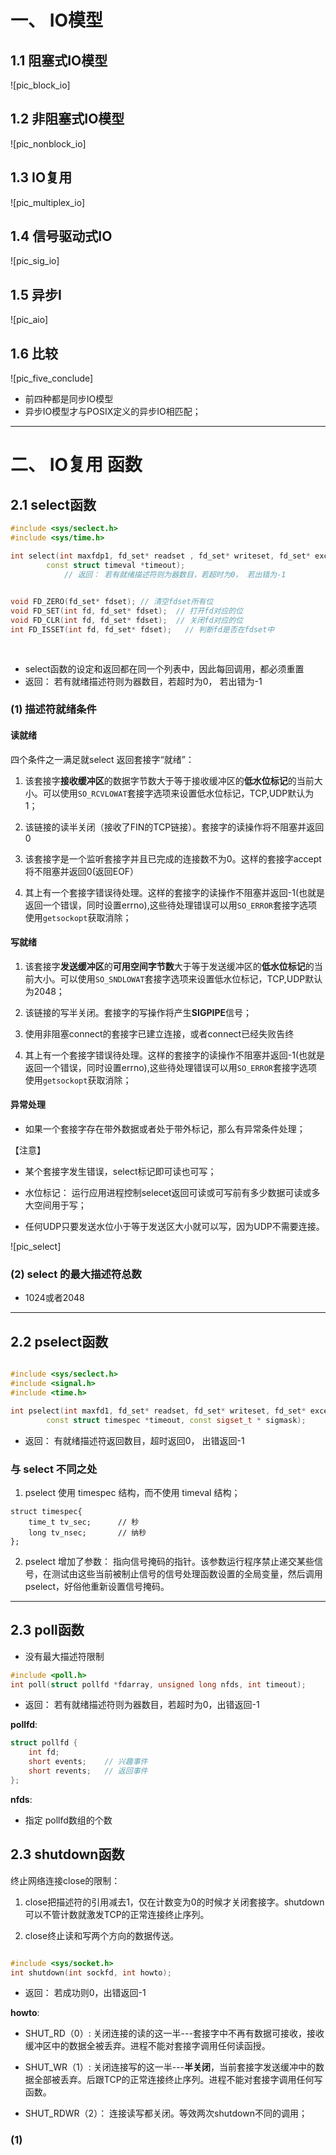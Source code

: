 

# 一、 IO模型

[^_^]:
	图片
	[pic_block_io]: /pics/io/block_io.png
	[pic_nonblock_io]: /pics/io/nonblock_io.png
	[pic_multiplex_io]: /pics/io/multiplex_io.png
	[pic_sig_io]: /pics/io/sig_io.png
	[pic_aio]: /pics/io/aio.png
	[pic_five_conclude]: /pics/io/five_conclude.png
	
	
## 1.1 阻塞式IO模型

![pic_block_io]

## 1.2 非阻塞式IO模型

![pic_nonblock_io]

## 1.3 IO复用

![pic_multiplex_io]

## 1.4 信号驱动式IO

![pic_sig_io]

## 1.5 异步I

![pic_aio]


## 1.6 比较

![pic_five_conclude]


- 前四种都是同步IO模型
- 异步IO模型才与POSIX定义的异步IO相匹配；

---

# 二、 IO复用 函数

[^_^]:
	图片
	[pic_select]: /pics/io/select_con.png


## 2.1 select函数

```C++
#include <sys/seclect.h>
#include <sys/time.h>

int select(int maxfdp1, fd_set* readset , fd_set* writeset, fd_set* exceptset,
		const struct timeval *timeout);
			// 返回： 若有就绪描述符则为器数目，若超时为0， 若出错为-1

			
void FD_ZERO(fd_set* fdset); // 清空fdset所有位			
void FD_SET(int fd, fd_set* fdset);  // 打开fd对应的位
void FD_CLR(int fd, fd_set* fdset);	 // 关闭fd对应的位
int FD_ISSET(int fd, fd_set* fdset);   // 判断fd是否在fdset中
			
			
```

- select函数的设定和返回都在同一个列表中，因此每回调用，都必须重置
- 返回： 若有就绪描述符则为器数目，若超时为0， 若出错为-1

### (1) 描述符就绪条件

#### 读就绪
四个条件之一满足就select 返回套接字“就绪”：

1. 该套接字**接收缓冲区**的数据字节数大于等于接收缓冲区的**低水位标记**的当前大小。可以使用`SO_RCVLOWAT`套接字选项来设置低水位标记，TCP,UDP默认为1；

2. 该链接的读半关闭（接收了FIN的TCP链接）。套接字的读操作将不阻塞并返回0

3. 该套接字是一个监听套接字并且已完成的连接数不为0。这样的套接字accept将不阻塞并返回0(返回EOF）

4. 其上有一个套接字错误待处理。这样的套接字的读操作不阻塞并返回-1(也就是返回一个错误，同时设置errno),这些待处理错误可以用`SO_ERROR`套接字选项使用`getsockopt`获取消除；


#### 写就绪

1. 该套接字**发送缓冲区**的**可用空间字节数**大于等于发送缓冲区的**低水位标记**的当前大小。可以使用`SO_SNDLOWAT`套接字选项来设置低水位标记，TCP,UDP默认为2048；

2. 该链接的写半关闭。套接字的写操作将产生**SIGPIPE**信号；

3. 使用非阻塞connect的套接字已建立连接，或者connect已经失败告终

4. 其上有一个套接字错误待处理。这样的套接字的读操作不阻塞并返回-1(也就是返回一个错误，同时设置errno),这些待处理错误可以用`SO_ERROR`套接字选项使用`getsockopt`获取消除；

#### 异常处理

- 如果一个套接字存在带外数据或者处于带外标记，那么有异常条件处理；


【注意】
- 某个套接字发生错误，select标记即可读也可写；
- 水位标记： 运行应用进程控制selecet返回可读或可写前有多少数据可读或多大空间用于写；
	
- 任何UDP只要发送水位小于等于发送区大小就可以写，因为UDP不需要连接。


![pic_select]


### (2) select 的最大描述符总数

- 1024或者2048



---

## 2.2 pselect函数

```c++

#include <sys/seclect.h>
#include <signal.h>
#include <time.h>

int pselect(int maxfd1, fd_set* readset, fd_set* writeset, fd_set* exceptset,
		const struct timespec *timeout, const sigset_t * sigmask);
```

- 返回： 有就绪描述符返回数目，超时返回0， 出错返回-1

### 与 select 不同之处

1. pselect 使用 timespec 结构，而不使用 timeval 结构；

```
struct timespec{
	time_t tv_sec;		// 秒
	long tv_nsec;		// 纳秒
};
```

2. pselect 增加了参数： 指向信号掩码的指针。该参数运行程序禁止递交某些信号，在测试由这些当前被制止信号的信号处理函数设置的全局变量，然后调用pselect，好俗他重新设置信号掩码。




---

## 2.3 poll函数

- 没有最大描述符限制

```C++
#include <poll.h>
int poll(struct pollfd *fdarray, unsigned long nfds, int timeout);

```
- 返回： 若有就绪描述符则为器数目，若超时为0，出错返回-1

**pollfd**:

```C++
struct pollfd {
	int fd;
	short events;    // 兴趣事件
	short revents;   // 返回事件
};
```

**nfds**:

- 指定 pollfd数组的个数








## 2.3 shutdown函数

终止网络连接close的限制：
1. close把描述符的引用减去1，仅在计数变为0的时候才关闭套接字。shutdown可以不管计数就激发TCP的正常连接终止序列。

2. close终止读和写两个方向的数据传送。
	
	
```c++

#include <sys/socket.h>
int shutdown(int sockfd, int howto);

```
	
- 返回： 若成功则0，出错返回-1

**howto**:

- SHUT_RD（0）: 关闭连接的读的这一半---套接字中不再有数据可接收，接收缓冲区中的数据全被丢弃。进程不能对套接字调用任何读函授。

- SHUT_WR（1）:	关闭连接写的这一半---**半关闭**，当前套接字发送缓冲中的数据全部被丢弃。后跟TCP的正常连接终止序列。进程不能对套接字调用任何写函数。

- SHUT_RDWR（2）： 连接读写都关闭。等效两次shutdown不同的调用；
	
### (1)
